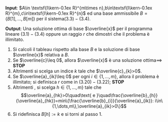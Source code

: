 **Input**: $A\in \textsf{I\kern-0.1ex R}^{m\times n},b\in\textsf{I\kern-0.1ex R}^{m},c\in\textsf{I\kern-0.1ex R}^{n}$ ed una base ammissibile $B=\{B[1],\dots,B[m]\}$ per il sistema$(3.3)-(3.4)$.

**Output**: Una soluzione ottima di base $\overline{x}$ per il programma lineare $(3.1)-(3.4)$ oppure un raggio $r$ che dimostri che il problema è illimitato.

1. Si calcoli il tableau rispetto alla base $B$ e la soluzione di base $\overline{x}$ relativa a $B$.
2. Se $\overline{c}\leq 0$, allora $\overline{x}$ è una soluzione ottima$\implies$ **STOP**
3. Altrimenti si scelga un indice $k$ tale che $\overline{c}_{k}>0$.
4. Se $\overline{a}_{ik}\leq 0$ per ogni $i\in \{1,\dots,m\}$, allora il problema è illimitato; si definisca $r$ come in $(3.20)-(3.22)$; **STOP**
5. Altrimenti , si scelga $h\in\{1,\dots,m\}$ tale che $$\overline{a}_{hk}>0\quad\text{ e }\quad\frac{\overline{b}_{h}}{\overline{a}_{hk}}=min\{\frac{\overline{b}_{i}}{\overline{a}_{ik}}: i\in\{1,\dots,m\},\overline{a}_{ik}>0\}$$
6. Si ridefinisca $B[h]:=k$ e si torni al passo 1.